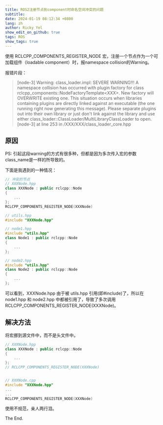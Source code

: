 ```yaml
---
title: ROS2注册节点到component时命名空间冲突的问题
subtitle:
date: 2024-01-19 08:12:34 +0800
lang: zh
author: Ricky Yel
show_edit_on_github: true
tags: ROS
show_tags: true
---
```


使用 RCLCPP_COMPONENTS_REGISTER_NODE 宏，注册一个节点作为一个可加载组件（loadable component）时，报namespace collision的Warning。
<!--more-->

报错片段：

>[node-3] Warning: class_loader.impl: SEVERE WARNING!!! A namespace collision has occurred with plugin factory for class rclcpp_components::NodeFactoryTemplate\<XXX\>. New factory will OVERWRITE existing one. This situation occurs when libraries containing plugins are directly linked against an executable (the one running right now generating this message). Please separate plugins out into their own library or just don't link against the library and use either class_loader::ClassLoader/MultiLibraryClassLoader to open.                                
[node-3]          at line 253 in /XXX/XXX/class_loader_core.hpp

## 原因

PS: 引起这段warning的方式有很多种，但都是因为多次传入宏的参数class_name是一样的所导致的。

下面是我遇到的一种情况：

```cpp
// 冲突的节点
// XXXNode.hpp
class XXXNode : public rclcpp::Node
{
    ...
};
RCLCPP_COMPONENTS_REGISTER_NODE(XXXNode)

// utils.hpp
#include "XXXNode.hpp"

// node1.hpp
#include "utils.hpp"
class Node1 : public rclcpp::Node
{
    ...
};

// node2.hpp
#include "utils.hpp"
class Node2 : public rclcpp::Node
{
    ...
};
```

可以看到，XXXNode.hpp 由于被 utils.hpp 引用(即#include)了，所以在 node1.hpp 和 node2.hpp 中都被引用了，导致了多次调用 RCLCPP_COMPONENTS_REGISTER_NODE(XXXNode)。

## 解决方法

将宏挪到源文件中，而不是头文件中。

```cpp
// XXXNode.hpp
class XXXNode : public rclcpp::Node
{
    ...
};
// RCLCPP_COMPONENTS_REGISTER_NODE(XXXNode)


// XXXNode.cpp
#include "XXXNode.hpp"
...
...
RCLCPP_COMPONENTS_REGISTER_NODE(XXXNode)
```

使用不规范，亲人两行泪。

The End.
